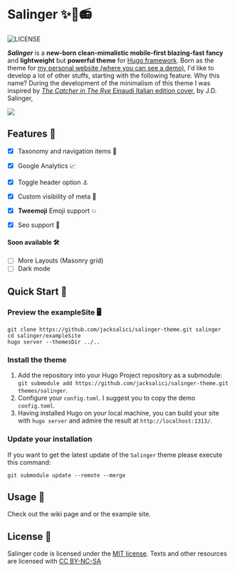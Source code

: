 # Salinger ✨🌈📻 

![LICENSE](https://img.shields.io/badge/license-MIT-blue.svg)

___Salinger___ is a __new-born clean-mimalistic mobile-first blazing-fast fancy__ and __lightweight__ but __powerful theme__ for [Hugo framework](https://gohugo.io).
Born as the theme for [my personal website (where you can see a demo)](http://jacksalici.com), I'd like to develop a lot of other stuffs, starting with the following feature. 
Why this name? During the development of the minimalism of this theme I was inspired by [_The Catcher in The Rye_ Einaudi Italian edition cover](https://duckduckgo.com/?q=il+giovane+holden+by+j.d.+salinger+einaudi+1961&t=h_&ia=images&iax=images&iaf=color%3AWhite), by J.D. Salinger, 

![](https://github.com/jacksalici/salinger-theme/tree/main/images/screenshot.png)

## Features 🧰


- [x] Taxonomy and navigation items 🧩
- [x] Google Analytics 📈
- [x] Toggle header option ⚓️
- [x] Custom visibility of meta 🚀
- [x] **Tweemoji** Emoji support 💥
- [x] Seo support 🔦


#### Soon available 🛠
- [ ] More Layouts (Masonry grid)
- [ ] Dark mode

## Quick Start 🚀

### Preview the exampleSite 🖥

```shell
git clone https://github.com/jacksalici/salinger-theme.git salinger
cd salinger/exampleSite
hugo server --themesDir ../..
```

### Install the theme

1. Add the repository into your Hugo Project repository as a submodule: `git submodule add https://github.com/jacksalici/salinger-theme.git themes/salinger`.
2. Configure your `config.toml`. I suggest you to copy the demo `config.toml`.
3. Having installed Hugo on your local machine, you can build your site with `hugo server` and admire the result at `http://localhost:1313/`.

### Update your installation

If you want to get the latest update of the `Salinger` theme please execute this command:

```shell
git submodule update --remote --merge
```

## Usage 👀
Check out the wiki page and or the example site.

## License 📜

Salinger code is licensed under the [MIT license](https://github.com/jacksalici/salinger-theme/blob/master/LICENSE).
Texts and other resources are licensed with [CC BY-NC-SA](https://creativecommons.org/licenses/by-nc-sa/4.0/)